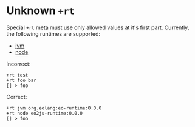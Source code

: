 # Unknown `+rt`

Special `+rt` meta must use only allowed values at it's first part. Currently,
the following runtimes are supported:

* [jvm](https://github.com/objectionary/eo)
* [node](https://github.com/objectionary/eo2js)

Incorrect:

```eo
+rt test
+rt foo bar
[] > foo
```

Correct:

```eo
+rt jvm org.eolang:eo-runtime:0.0.0
+rt node eo2js-runtime:0.0.0
[] > foo
```
